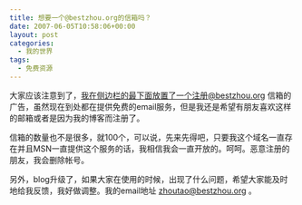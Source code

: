 ```yaml
---
title: 想要一个@bestzhou.org的信箱吗？
date: 2007-06-05T10:58:06+00:00
layout: post
categories:
  - 我的世界
tags:
  - 免费资源
---
```

大家应该注意到了，我在侧边栏的最下面放置了一个注册@bestzhou.org 信箱的广告，虽然现在到处都在提供免费的email服务，但是我还是希望有朋友喜欢这样的邮箱或者是因为我的博客而注册了。

信箱的数量也不是很多，就100个，可以说，先来先得吧，只要我这个域名一直存在并且MSN一直提供这个服务的话，我相信我会一直开放的。呵呵。恶意注册的朋友，我会删除帐号。

另外，blog升级了，如果大家在使用的时候，出现了什么问题，希望大家能及时地给我反馈，我好做调整。我的email地址 <zhoutao@bestzhou.org> 。
